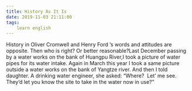 ```yaml
---
title: History As It Is
date: 2019-11-03 21:11:00
tags:
    learn english
---
```

History in Oliver
Cromwell and Henry Ford ’s words and attitudes are opposite. Then who is right? Or better reasonable?Last December passing by a
water works on the bank of Huangpu River,I took a picture of water pipes for its water intake.
Again in March this year I took a same picture outside a water works on the
bank of Yangtze river. And then I told daughter. A drinking water engineer, she
asked: “Where?  Let’ me see. They’d let
you know the site to take in the water now in use?”